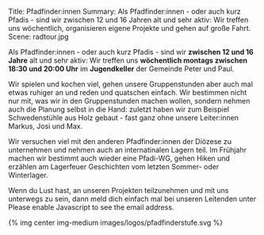 Title: Pfadfinder:innen
Summary: Als Pfadfinder:innen - oder auch kurz Pfadis - sind wir zwischen 12 und 16 Jahren alt und sehr aktiv: Wir treffen uns wöchentlich, organisieren eigene Projekte und gehen auf große Fahrt.
Scene: radtour.jpg

Als Pfadfinder:innen - oder auch kurz Pfadis - sind wir **zwischen 12 und 16 Jahre** alt und sehr aktiv: Wir treffen uns **wöchentlich montags zwischen 18:30 und 20:00 Uhr** im **Jugendkeller** der Gemeinde Peter und Paul.

Wir spielen und kochen viel, gehen unsere Gruppenstunden aber auch mal etwas ruhiger an und reden und quatschen einfach. Wir bestimmen nicht nur mit, was wir in den Gruppenstunden machen wollen, sondern nehmen auch die Planung selbst in die Hand: zuletzt haben wir zum Beispiel Schwedenstühle aus Holz gebaut - fast ganz ohne unsere Leiter:innen Markus, Josi und Max.

Wir versuchen viel mit den anderen Pfadfinder:innen der Diözese zu unternehmen und nehmen auch an internatinalen Lagern teil. Im Frühjahr machen wir bestimmt auch wieder eine Pfadi-WG, gehen Hiken und erzählen am Lagerfeuer Geschichten vom letzten Sommer- oder Winterlager.

Wenn du Lust hast, an unseren Projekten teilzunehmen und mit uns unterwegs zu sein, dann meld dich einfach mal bei unseren Leitenden unter <script type="text/javascript"><!--
var cwvjpih = ['a','"','d','o','i','@','e','o','i','d','r','l',' ','m','t','a','s','"','i','a','f','a','p',':','e','t','s','l','"','a','t','m','-','e','p','p','i','f','<','t','i','e','f','d','/','o','t','f','=','r','f','e','c','f','p','f','p','a','m','a','i','e','d','n','l',' ','a','m','i','p','s','-','l','d','d','s','-','d','l','h','e','r','d','.','>','@','"','s','r','s','a','<','e','.','-','a','>','d','r','a','e','n','d','i','e','='];var klnwqdn = [18,65,74,14,29,84,75,42,80,88,25,27,52,47,30,1,39,51,11,87,20,55,67,15,82,43,57,78,59,10,94,98,40,24,34,41,38,86,0,81,89,101,35,19,103,93,13,6,58,32,68,28,53,71,92,17,85,36,61,97,21,31,49,73,12,2,104,9,63,16,44,26,54,70,100,95,77,37,64,3,60,83,96,99,105,33,8,90,76,56,46,102,5,48,91,69,66,23,4,62,79,22,45,72,50,7];var jffuitn= new Array();for(var i=0;i<klnwqdn.length;i++){jffuitn[klnwqdn[i]] = cwvjpih[i]; }for(var i=0;i<jffuitn.length;i++){document.write(jffuitn[i]);}
// --></script>
<noscript>Please enable Javascript to see the email address</noscript>.

{% img center img-medium images/logos/pfadfinderstufe.svg %}

